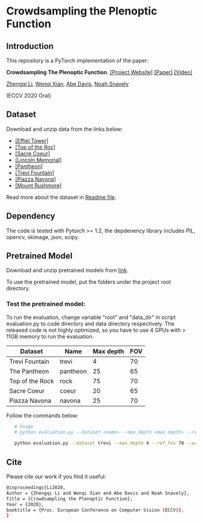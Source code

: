 # Crowdsampling the Plenoptic Function 

## Introduction
This repository is a PyTorch implementation of the paper:

**Crowdsampling The Plenoptic Function**. 
[[Project Website]](https://research.cs.cornell.edu/crowdplenoptic/) [[Paper]](https://arxiv.org/pdf/2007.15194.pdf) [[Video]](https://www.youtube.com/watch?v=MAVFKWX8LYo)

[Zhengqi Li](https://www.cs.cornell.edu/~zl548/),
[Wenqi Xian](https://www.cs.cornell.edu/~wenqixian/),
[Abe Davis](http://www.abedavis.com/),
[Noah Snavely](https://www.cs.cornell.edu/~snavely/)

(ECCV 2020 Oral)

## Dataset
Download and unzip data from the links below: 

* [[Effiel Tower]](https://research.cs.cornell.edu/megadepth/dataset/CrowdSampling/0000.zip)
* [[Top of the Roc]](https://research.cs.cornell.edu/megadepth/dataset/CrowdSampling/0011.zip)
* [[Sacre Coeur]](https://research.cs.cornell.edu/megadepth/dataset/CrowdSampling/0013.zip)
* [[Lincoln Memorial]](https://research.cs.cornell.edu/megadepth/dataset/CrowdSampling/0021.zip)
* [[Pantheon]](https://research.cs.cornell.edu/megadepth/dataset/CrowdSampling/0023.zip)
* [[Trevi Fountain]](https://research.cs.cornell.edu/megadepth/dataset/CrowdSampling/0036.zip)
* [[Piazza Navona]](https://research.cs.cornell.edu/megadepth/dataset/CrowdSampling/0057.zip)
* [[Mount Rushmore]](https://research.cs.cornell.edu/megadepth/dataset/CrowdSampling/1589.zip)

Read more about the dataset in [Readme file](https://research.cs.cornell.edu/megadepth/dataset/CrowdSampling/README.txt).

## Dependency
The code is tested with Pytorch >= 1.2, the depdenency library includes PIL, opencv, skimage, json, scipy.

## Pretrained Model
Download and unzip pretrained models from [link](https://research.cs.cornell.edu/megadepth/dataset/CrowdSampling/pretrain_models.zip).

To use the pretrained model, put the folders under the project root directory.

### Test the pretrained model:
To run the evaluation, change variable "root" and "data_dir" in script evaluation.py to code directory and data directory respectively. The released code is not highly optimized, so you have to use 4 GPUs with > 11GB memory to run the evaluation. 

| Dataset| Name  | Max depth  | FOV | 
|--------|----------|-------|--------|
| Trevi Fountain | trevi  | 4 |  70 |
| The Pantheon | pantheon | 25 |  65 |
| Top of the Rock | rock  | 75 |  70 |
| Sacre Coeur | coeur | 20 |  65 |
| Piazza Navona | navona  | 25 |  70 |

Follow the commands below:
```bash
   # Usage
   # python evaluation.py --dataset <name> --max_depth <max depth> --ref_fov <fov> --warp_src_img 1
   
   python evaluation.py --dataset trevi --max_depth 4 --ref_fov 70 --warp_src_img 1
```

## Cite
Please cite our work if you find it useful:
```bash
@inproceedings{Li2020,
Author = {Zhengqi Li and Wenqi Xian and Abe Davis and Noah Snavely},
Title = {Crowdsampling the Plenoptic Function},
Year = {2020},
booktitle = {Proc. European Conference on Computer Vision (ECCV)},
}
```


